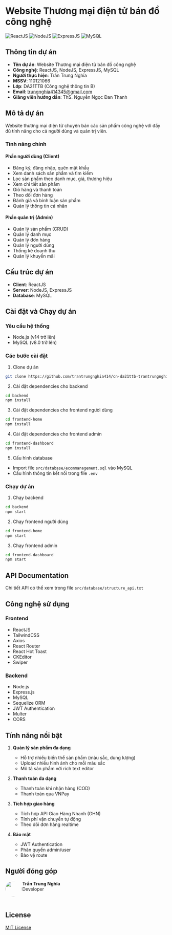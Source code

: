 # Website Thương mại điện tử bán đồ công nghệ

![ReactJS](https://img.shields.io/badge/React-20232A?style=for-the-badge&logo=react&logoColor=61DAFB)
![NodeJS](https://img.shields.io/badge/Node.js-43853D?style=for-the-badge&logo=node.js&logoColor=white)
![ExpressJS](https://img.shields.io/badge/Express.js-404D59?style=for-the-badge)
![MySQL](https://img.shields.io/badge/MySQL-00000F?style=for-the-badge&logo=mysql&logoColor=white)

## Thông tin dự án

-   **Tên dự án**: Website Thương mại điện tử bán đồ công nghệ
-   **Công nghệ**: ReactJS, NodeJS, ExpressJS, MySQL
-   **Người thực hiện**: Trần Trung Nghĩa
-   **MSSV**: 110121066
-   **Lớp**: DA21TTB (Công nghệ thông tin B)
-   **Email**: trungnghia414345@gmail.com
-   **Giảng viên hướng dẫn**: ThS. Nguyễn Ngọc Đan Thanh

## Mô tả dự án

Website thương mại điện tử chuyên bán các sản phẩm công nghệ với đầy đủ tính năng cho cả người dùng và quản trị viên.

### Tính năng chính

#### Phần người dùng (Client)

-   Đăng ký, đăng nhập, quên mật khẩu
-   Xem danh sách sản phẩm và tìm kiếm
-   Lọc sản phẩm theo danh mục, giá, thương hiệu
-   Xem chi tiết sản phẩm
-   Giỏ hàng và thanh toán
-   Theo dõi đơn hàng
-   Đánh giá và bình luận sản phẩm
-   Quản lý thông tin cá nhân

#### Phần quản trị (Admin)

-   Quản lý sản phẩm (CRUD)
-   Quản lý danh mục
-   Quản lý đơn hàng
-   Quản lý người dùng
-   Thống kê doanh thu
-   Quản lý khuyến mãi

## Cấu trúc dự án

-   **Client**: ReactJS
-   **Server**: NodeJS, ExpressJS
-   **Database**: MySQL

## Cài đặt và Chạy dự án

### Yêu cầu hệ thống

-   Node.js (v14 trở lên)
-   MySQL (v8.0 trở lên)

### Các bước cài đặt

1. Clone dự án

```bash
git clone https://github.com/trantrungnghia414/cn-da21ttb-trantrungnghia-ecommercewebsite-reactjs
```

2. Cài đặt dependencies cho backend

```bash
cd backend
npm install
```

3. Cài đặt dependencies cho frontend người dùng

```bash
cd frontend-home
npm install
```

4. Cài đặt dependencies cho frontend admin

```bash
cd frontend-dashboard
npm install
```

5. Cấu hình database

-   Import file `src/database/ecommanagement.sql` vào MySQL
-   Cấu hình thông tin kết nối trong file `.env`

### Chạy dự án

1. Chạy backend

```bash
cd backend
npm start
```

2. Chạy frontend người dùng

```bash
cd frontend-home
npm start
```

3. Chạy frontend admin

```bash
cd frontend-dashboard
npm start
```

## API Documentation

Chi tiết API có thể xem trong file `src/database/structure_api.txt`

## Công nghệ sử dụng

### Frontend

-   ReactJS
-   TailwindCSS
-   Axios
-   React Router
-   React Hot Toast
-   CKEditor
-   Swiper

### Backend

-   Node.js
-   Express.js
-   MySQL
-   Sequelize ORM
-   JWT Authentication
-   Multer
-   CORS

## Tính năng nổi bật

1. **Quản lý sản phẩm đa dạng**

    - Hỗ trợ nhiều biến thể sản phẩm (màu sắc, dung lượng)
    - Upload nhiều hình ảnh cho mỗi màu sắc
    - Mô tả sản phẩm với rich text editor

2. **Thanh toán đa dạng**

    - Thanh toán khi nhận hàng (COD)
    - Thanh toán qua VNPay

3. **Tích hợp giao hàng**

    - Tích hợp API Giao Hàng Nhanh (GHN)
    - Tính phí vận chuyển tự động
    - Theo dõi đơn hàng realtime

4. **Bảo mật**
    - JWT Authentication
    - Phân quyền admin/user
    - Bảo vệ route

## Người đóng góp

<img align="left" src="https://avatars.githubusercontent.com/u/140692885?v=4" width="50" height="50" style="border-radius: 50%;" />

**Trần Trung Nghĩa**  
Developer

<br clear="left"/>

## License

[MIT License](LICENSE)
